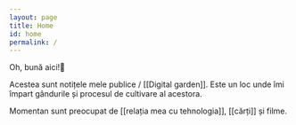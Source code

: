 ```yaml
---
layout: page
title: Home
id: home
permalink: /
---
```


Oh, bună aici!🌱

Acestea sunt notițele mele publice / [[Digital garden]]. Este un loc unde îmi împart gândurile și procesul de cultivare al acestora.

Momentan sunt preocupat de [[relația mea cu tehnologia]], [[cărți]] și filme.
<style>
  .wrapper {
    max-width: 46em;
  }
</style>
